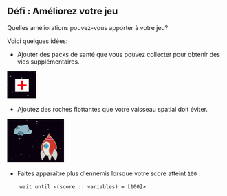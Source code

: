 ## Défi : Améliorez votre jeu

Quelles améliorations pouvez-vous apporter à votre jeu?

Voici quelques idées:

+ Ajouter des packs de santé que vous pouvez collecter pour obtenir des vies supplémentaires.

![screenshot](images/invaders-aid.png)

+ Ajoutez des roches flottantes que votre vaisseau spatial doit éviter.

![capture d'écran](images/invaders-rocks.png)

+ Faites apparaître plus d'ennemis lorsque votre score atteint ` 100 ` .

```blocks3
    wait until <(score :: variables) = [100]>
```